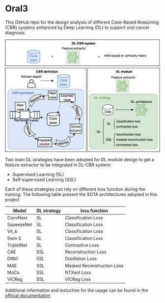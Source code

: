 # **Oral3**


This GitHub repo for the design analysis of different Case-Based Reasoning (CBR) systems enhanced by Deep Learning (DL) to support oral cancer diagnosis.

<img width="560" alt="intro" src="img/DL-CBR-scheme-2.drawio.png">

Two main DL strategies have been adopted for DL module design to get a feature extractor to be integrated in DL-CBR system:
- Supervised Learning (SL)
- Self-supervised Learning (SSL)

Each of these strategies can rely on different loss function during the training. The following table present the SOTA architectures adopted in this project

| Model      | DL strategy | loss function |
|------------|-------------|---------------|
| ConvNext   | SL          | Classification Loss              |
| SqueezeNet | SL          | Classification Loss              |
| Vit_b      |  SL         | Classification Loss              |
| Swin S     |   SL        | Classification Loss              |
| TripletNet | SL          | Contrastive Loss              |
| CAE | SSL          | Reconstruction Loss              |
| DINO      |  SSL         | Distillation Loss              |
| MAE     |   SSL        | Masked Reconstruction Loss              |
| MoCo     |   SSL        | NTXent Loss              |
| VICReg     |   SSL        | VICReg Loss              |




Additional information and instuction for the usage can be found in the [official documentation](docs/README.md)
